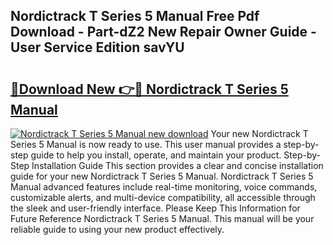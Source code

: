 ## Nordictrack T Series 5 Manual Free Pdf Download - Part-dZ2 New Repair Owner Guide - User Service Edition savYU

# <h2><a href="http://cf10162.oget.top/?id=Nordictrack+T+Series+5+Manual">🔗Download New 👉🔴 Nordictrack T Series 5 Manual</a></h2>

[![Nordictrack T Series 5 Manual new download](https://i.imgur.com/5g1atiW.png)](http://cf10162.oget.top/?id=Nordictrack+T+Series+5+Manual)
Your new Nordictrack T Series 5 Manual is now ready to use. This user manual provides a step-by-step guide to help you install, operate, and maintain your product. Step-by-Step Installation Guide This section provides a clear and concise installation guide for your new Nordictrack T Series 5 Manual. Nordictrack T Series 5 Manual advanced features include real-time monitoring, voice commands, customizable alerts, and multi-device compatibility, all accessible through the sleek and user-friendly interface. Please Keep This Information for Future Reference Nordictrack T Series 5 Manual. This manual will be your reliable guide to using your new product effectively.
